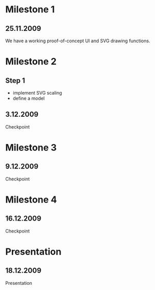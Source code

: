 # Milestone 1 #

## 25.11.2009 ##
We have a working proof-of-concept UI and SVG drawing functions.

# Milestone 2 #
## Step 1 ##
  * implement SVG scaling
  * define a model

## 3.12.2009 ##
Checkpoint

# Milestone 3 #
## 9.12.2009 ##
Checkpoint

# Milestone 4 #
## 16.12.2009 ##
Checkpoint

# Presentation #
## 18.12.2009 ##
Presentation